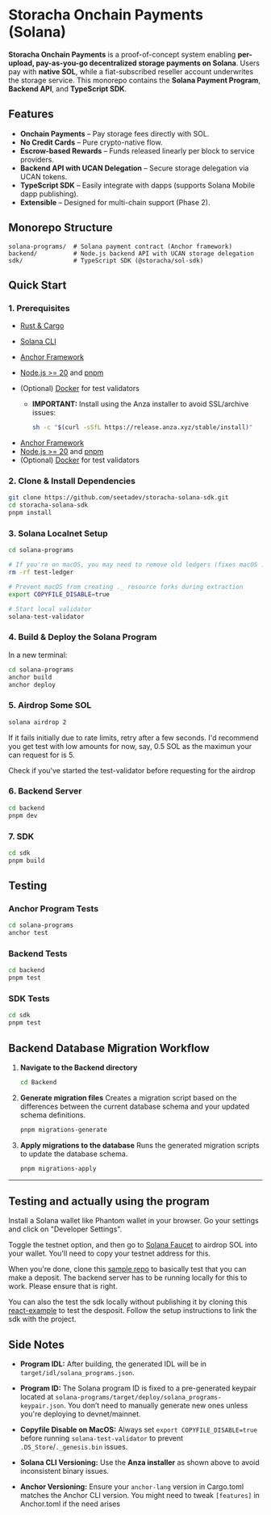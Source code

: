 # Storacha Onchain Payments (Solana)

**Storacha Onchain Payments** is a proof-of-concept system enabling **per-upload, pay-as-you-go decentralized storage payments on Solana**.
Users pay with **native SOL**, while a fiat-subscribed reseller account underwrites the storage service.
This monorepo contains the **Solana Payment Program**, **Backend API**, and **TypeScript SDK**.

## Features

- **Onchain Payments** – Pay storage fees directly with SOL.
- **No Credit Cards** – Pure crypto-native flow.
- **Escrow-based Rewards** – Funds released linearly per block to service providers.
- **Backend API with UCAN Delegation** – Secure storage delegation via UCAN tokens.
- **TypeScript SDK** – Easily integrate with dapps (supports Solana Mobile dapp publishing).
- **Extensible** – Designed for multi-chain support (Phase 2).

## Monorepo Structure

```
solana-programs/  # Solana payment contract (Anchor framework)
backend/          # Node.js backend API with UCAN storage delegation
sdk/              # TypeScript SDK (@storacha/sol-sdk)
```

## Quick Start

### **1. Prerequisites**

- [Rust & Cargo](https://www.rust-lang.org/tools/install)
- [Solana CLI](https://solana.com/docs/intro/installation)
- [Anchor Framework](https://www.anchor-lang.com/docs/installation)
- [Node.js >= 20](https://nodejs.org/en/) and [pnpm](https://pnpm.io/installation)
- (Optional) [Docker](https://www.docker.com/) for test validators

  - **IMPORTANT:** Install using the Anza installer to avoid SSL/archive issues:

    ```bash
    sh -c "$(curl -sSfL https://release.anza.xyz/stable/install)"
    ```

* [Anchor Framework](https://www.anchor-lang.com/docs/installation)
* [Node.js >= 20](https://nodejs.org/en/) and [pnpm](https://pnpm.io/installation)
* (Optional) [Docker](https://www.docker.com/) for test validators

### **2. Clone & Install Dependencies**

```bash
git clone https://github.com/seetadev/storacha-solana-sdk.git
cd storacha-solana-sdk
pnpm install
```

### **3. Solana Localnet Setup**

```bash
cd solana-programs

# If you're on macOS, you may need to remove old ledgers (fixes macOS ._genesis.bin errors)
rm -rf test-ledger

# Prevent macOS from creating ._ resource forks during extraction
export COPYFILE_DISABLE=true

# Start local validator
solana-test-validator
```

### **4. Build & Deploy the Solana Program**

In a new terminal:

```bash
cd solana-programs
anchor build
anchor deploy
```

### **5. Airdrop Some SOL**

```bash
solana airdrop 2
```

If it fails initially due to rate limits, retry after a few seconds. I'd recommend you get test with low amounts for now, say, 0.5 SOL as the maximun your can request for is 5.

Check if you've started the test-validator before requesting for the airdrop

### **6. Backend Server**

```bash
cd backend
pnpm dev
```

### **7. SDK**

```bash
cd sdk
pnpm build
```

## Testing

### **Anchor Program Tests**

```bash
cd solana-programs
anchor test
```

### **Backend Tests**

```bash
cd backend
pnpm test
```

### **SDK Tests**

```bash
cd sdk
pnpm test
```

## **Backend Database Migration Workflow**

1. **Navigate to the Backend directory**

   ```bash
   cd Backend
   ```

2. **Generate migration files**
   Creates a migration script based on the differences between the current database schema and your updated schema definitions.

   ```bash
   pnpm migrations-generate
   ```

3. **Apply migrations to the database**
   Runs the generated migration scripts to update the database schema.

   ```bash
   pnpm migrations-apply
   ```

---

## Testing and actually using the program

Install a Solana wallet like Phantom wallet in your browser. Go your settings and click on "Developer Settings".

Toggle the testnet option, and then go to [Solana Faucet](https://faucet.solana.com/) to airdrop SOL into your wallet. You'll need to copy your testnet address for this.

When you're done, clone this [sample repo](https://github.com/kaf-lamed-beyt/sto-sol) to basically test that you can make a deposit. The backend server has to be running locally for this to work. Please ensure that is right.

You can also the test the sdk locally without publishing it by cloning this [react-example](https://github.com/HarshS1611/Storacha-Solana-SDK-Example) to test the desposit. Follow the setup instructions to link the sdk with the project.

## Side Notes

- **Program IDL:**
  After building, the generated IDL will be in `target/idl/solana_programs.json`.

- **Program ID:**
  The Solana program ID is fixed to a pre-generated keypair located at `solana-programs/target/deploy/solana_programs-keypair.json`.
  You don’t need to manually generate new ones unless you're deploying to devnet/mainnet.

- **Copyfile Disable on MacOS:**
  Always set `export COPYFILE_DISABLE=true` before running `solana-test-validator` to prevent `.DS_Store`/`._genesis.bin` issues.

- **Solana CLI Versioning:**
  Use the **Anza installer** as shown above to avoid inconsistent binary issues.

- **Anchor Versioning:**
  Ensure your `anchor-lang` version in Cargo.toml matches the Anchor CLI version.
  You might need to tweak `[features]` in Anchor.toml if the need arises

```

```

